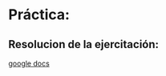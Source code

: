 # Práctica:

## Resolucion de la ejercitación:
[google docs](https://docs.google.com/document/d/1LoR5FlkPb_PkkDTKUMT2ZFF1iQO0CVsxvJY0Cd6W7PU/edit)
